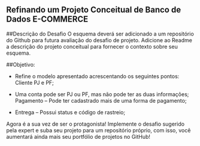 ## Refinando um Projeto Conceitual de Banco de Dados E-COMMERCE

##Descrição do Desafio 
O esquema deverá ser adicionado a um repositório do Github para futura avaliação do desafio de projeto. Adicione ao Readme a descrição do projeto conceitual para fornecer o contexto sobre seu esquema.  

##Objetivo: 
- Refine o modelo apresentado acrescentando os seguintes pontos:  Cliente PJ e PF;
 
- Uma conta pode ser PJ ou PF, mas não pode ter as duas informações; Pagamento – Pode ter cadastrado mais de uma forma de pagamento; 

- Entrega – Possui status e código de rastreio; 

Agora é a sua vez de ser o protagonista! Implemente o desafio sugerido pela expert e suba seu projeto para um repositório próprio, com isso, você aumentará ainda mais seu portfólio de projetos no GitHub!
